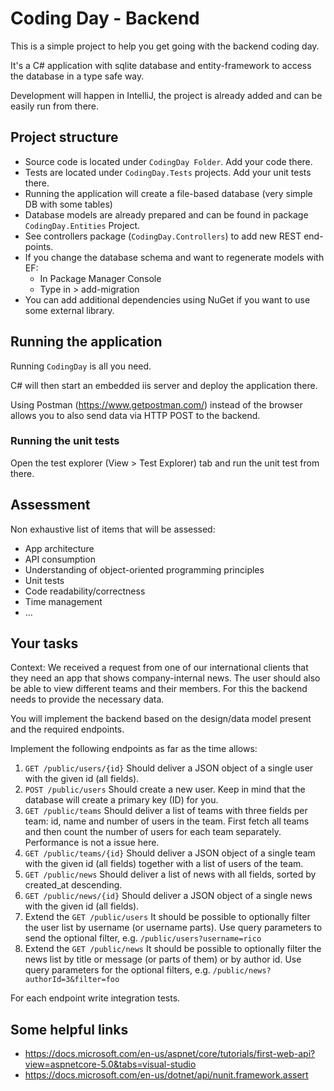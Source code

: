 # Coding Day - Backend

This is a simple project to help you get going with the backend coding day.

It's a C# application with sqlite database and entity-framework to access the database in a type safe way.

Development will happen in IntelliJ, the project is already added and can be easily run from there.

## Project structure

* Source code is located under `CodingDay Folder`. Add your code there.
* Tests are located under `CodingDay.Tests` projects. Add your unit tests there.
* Running the application will create a file-based database (very simple DB with some tables)
* Database models are already prepared and can be found in package `CodingDay.Entities` Project.
* See controllers package (`CodingDay.Controllers`) to add new REST end-points.
* If you change the database schema and want to regenerate models with EF: 
    * In Package Manager Console
    * Type in > add-migration <some comments>
* You can add additional dependencies using NuGet if you want to use some external library.

## Running the application

Running `CodingDay` is all you need.

C# will then start an embedded iis server and deploy the application there.

Using Postman (https://www.getpostman.com/) instead of the browser allows you to also send data via HTTP POST to the backend.

### Running the unit tests

Open the test explorer (View > Test Explorer) tab and run the unit test from there.

## Assessment

Non exhaustive list of items that will be assessed:

* App architecture
* API consumption 
* Understanding of object-oriented programming principles
* Unit tests
* Code readability/correctness
* Time management
* ...

## Your tasks

Context: We received a request from one of our international clients that they need an app that shows company-internal 
news. The user should also be able to view different teams and their members. For this the backend needs to provide the 
necessary data.

You will implement the backend based on the design/data model present and the required endpoints.

Implement the following endpoints as far as the time allows:

1. `GET /public/users/{id}`
        Should deliver a JSON object of a single user with the given id (all fields).
2. `POST /public/users`
        Should create a new user. Keep in mind that the database will create a primary key (ID) for you.
3. `GET /public/teams`
        Should deliver a list of teams with three fields per team: id, name and number of users in the team.
        First fetch all teams and then count the number of users for each team separately. Performance is not a issue here.
4. `GET /public/teams/{id}`
        Should deliver a JSON object of a single team with the given id (all fields) together with a list of users of the team.
5. `GET /public/news`
        Should deliver a list of news with all fields, sorted by created_at descending.
6. `GET /public/news/{id}`
        Should deliver a JSON object of a single news with the given id (all fields).
7. Extend the `GET /public/users`
        It should be possible to optionally filter the user list by username (or username parts). Use query parameters
        to send the optional filter, e.g. `/public/users?username=rico`
8. Extend the `GET /public/news`
        It should be possible to optionally filter the news list by title or message (or parts of them) or by author id.
        Use query parameters for the optional filters, e.g. `/public/news?authorId=3&filter=foo`

For each endpoint write integration tests. 

## Some helpful links

* https://docs.microsoft.com/en-us/aspnet/core/tutorials/first-web-api?view=aspnetcore-5.0&tabs=visual-studio
* https://docs.microsoft.com/en-us/dotnet/api/nunit.framework.assert